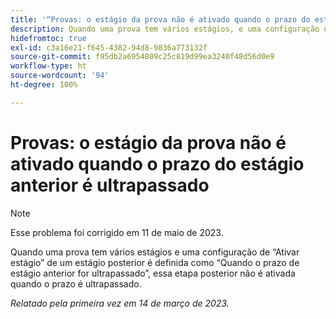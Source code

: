 ```yaml
---
title: '“Provas: o estágio da prova não é ativado quando o prazo do estágio anterior é ultrapassado”'
description: Quando uma prova tem vários estágios, e uma configuração de Ativar estágio de um estágio posterior está definida como Quando o prazo do estágio anterior for ultrapassado, esse estágio posterior não é ativado quando o prazo é ultrapassado.
hidefromtoc: true
exl-id: c3a16e21-f645-4382-94d8-9836a773132f
source-git-commit: f95db2a6954809c25c819d99ea3240f48d56d0e9
workflow-type: ht
source-wordcount: '94'
ht-degree: 100%

---
```


# Provas: o estágio da prova não é ativado quando o prazo do estágio anterior é ultrapassado

<!--This article is on the WF and WFP TOC-->

>[!NOTE]
>
>Esse problema foi corrigido em 11 de maio de 2023.

Quando uma prova tem vários estágios e uma configuração de “Ativar estágio” de um estágio posterior é definida como “Quando o prazo de estágio anterior for ultrapassado”, essa etapa posterior não é ativada quando o prazo é ultrapassado.

_Relatado pela primeira vez em 14 de março de 2023._
